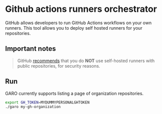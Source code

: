 # Github actions runners orchestrator

GitHub allows developers to run GitHub Actions workflows on your own runners. This tool allows you to deploy self hosted runners for your repositories.

## Important notes

> GitHub [recommends](https://help.github.com/en/github/automating-your-workflow-with-github-actions/about-self-hosted-runners#self-hosted-runner-security-with-public-repositories) that you do **NOT** use self-hosted runners with public repositories, for security reasons.

## Run

GARO currently supports listing a page of organization repositories.

```bash
export GH_TOKEN=MYDUMMYPERSONALGHTOKEN
./garo my-gh-organization
```

